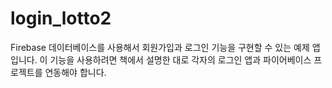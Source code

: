 # login_lotto2

Firebase 데이터베이스를 사용해서 회원가입과 로그인 기능을 구현할 수 있는 예제 앱입니다. 이 기능을 사용하려면 책에서 설명한 대로 각자의 로그인 앱과 파이어베이스 프로젝트를 연동해야 합니다.


